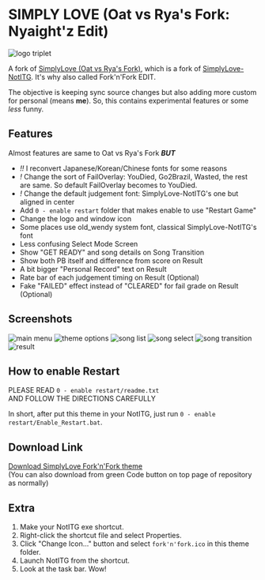 # SIMPLY LOVE (Oat vs Rya's Fork: Nyaight'z Edit)

![logo triplet](https://raw.githubusercontent.com/NyaightHazard/simply-love-oat-fork/nyaightz-edit/logo.png "logo")

A fork of [SimplyLove (Oat vs Rya's Fork)](https://github.com/oatmealine/simply-love-oat-fork), which is a fork of [SimplyLove-NotITG](https://github.com/TaroNuke/Simply-Love-NotITG-ver.-).
It's why also called Fork'n'Fork EDIT.

The objective is keeping sync source changes but also adding more custom for personal (means **me**). 
So, this contains experimental features or some *less* funny.

## Features

Almost features are same to Oat vs Rya's Fork ***BUT***

- *!!* I reconvert Japanese/Korean/Chinese fonts for some reasons
- *!* Change the sort of FailOverlay: YouDied, Go2Brazil, Wasted, the rest are same. So default FailOverlay becomes to YouDied.
- *!* Change the default judgement font: SimplyLove-NotITG's one but aligned in center
- Add `0 - enable restart` folder that makes enable to use "Restart Game"
- Change the logo and window icon
- Some places use old_wendy system font, classical SimplyLove-NotITG's font
- Less confusing Select Mode Screen
- Show "GET READY" and song details on Song Transition
- Show both PB itself and difference from score on Result
- A bit bigger "Personal Record" text on Result
- Rate bar of each judgement timing on Result (Optional)
- Fake "FAILED" effect instead of "CLEARED" for fail grade on Result (Optional)

## Screenshots

![main menu](https://raw.githubusercontent.com/NyaightHazard/simply-love-oat-fork/nyaightz-edit/screenshot1.jpg "main menu")
![theme options](https://raw.githubusercontent.com/NyaightHazard/simply-love-oat-fork/nyaightz-edit/screenshot2.jpg "theme options")
![song list](https://raw.githubusercontent.com/NyaightHazard/simply-love-oat-fork/nyaightz-edit/screenshot3.jpg "song list")
![song select](https://raw.githubusercontent.com/NyaightHazard/simply-love-oat-fork/nyaightz-edit/screenshot4.jpg "song select")
![song transition](https://raw.githubusercontent.com/NyaightHazard/simply-love-oat-fork/nyaightz-edit/screenshot5.jpg "song transition")
![result](https://raw.githubusercontent.com/NyaightHazard/simply-love-oat-fork/nyaightz-edit/screenshot6.jpg "result")

## How to enable Restart

PLEASE READ `0 - enable restart/readme.txt`<br>
AND FOLLOW THE DIRECTIONS CAREFULLY

In short, after put this theme in your NotITG, just run `0 - enable restart/Enable_Restart.bat`.

## Download Link

[Download SimplyLove Fork'n'Fork theme](https://github.com/NyaightHazard/simply-love-oat-fork/archive/refs/heads/nyaightz-edit.zip)<br>
(You can also download from green Code button on top page of repository as normally)

## Extra

1. Make your NotITG exe shortcut.
2. Right-click the shortcut file and select Properties.
3. Click "Change Icon..." button and select `fork'n'fork.ico` in this theme folder.
4. Launch NotITG from the shortcut.
5. Look at the task bar. Wow!
